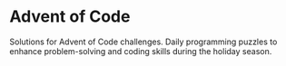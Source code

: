 # Advent of Code


Solutions for Advent of Code challenges. Daily programming puzzles to enhance problem-solving and coding skills during the holiday season.

